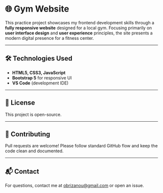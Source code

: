 
# 🌐 Gym Website

This practice project showcases my frontend development skills through a **fully responsive website** designed for a local gym. Focusing primarily on **user interface design** and **user experience** principles, the site presents a modern digital presence for a fitness center.

---

## 🛠️ Technologies Used

- **HTML5, CSS3, JavaScript**
- **Bootstrap 5** for responsive UI
- **VS Code** (development IDE)

---

## 📄 License

This project is open-source.

---

## 🤝 Contributing

Pull requests are welcome! Please follow standard GitHub flow and keep the code clean and documented.

---

## 📬 Contact

For questions, contact me at [obrizanou@gmail.com](mailto:obrizanou@gmail.com) or open an issue.

